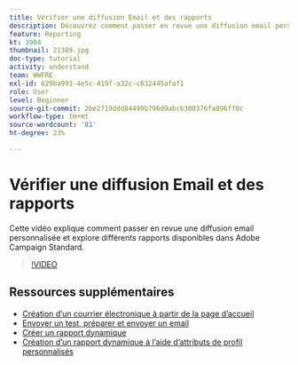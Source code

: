 ```yaml
---
title: Vérifier une diffusion Email et des rapports
description: Découvrez comment passer en revue une diffusion email personnalisée et explorer les différents rapports disponibles dans Adobe Campaign Standard.
feature: Reporting
kt: 3904
thumbnail: 21389.jpg
doc-type: tutorial
activity: understand
team: WWFRE
exl-id: 629ba991-4e5c-419f-a32c-c632445afaf1
role: User
level: Beginner
source-git-commit: 2be2719ddd84490b796d9abc6300376fa896ff0c
workflow-type: tm+mt
source-wordcount: '81'
ht-degree: 23%

---
```


# Vérifier une diffusion Email et des rapports

Cette vidéo explique comment passer en revue une diffusion email personnalisée et explore différents rapports disponibles dans Adobe Campaign Standard.

>[!VIDEO](https://video.tv.adobe.com/v/21389?quality=12)

## Ressources supplémentaires

* [Création d’un courrier électronique à partir de la page d’accueil](/help/communication-channels/email/create-email-from-homepage.md)
* [Envoyer un test, préparer et envoyer un email](/help/communication-channels/email/sending-test-preparing-sending-email.md)
* [Créer un rapport dynamique](/help/reporting/creating-a-dynamic-report.md)
* [Création d’un rapport dynamique à l’aide d’attributs de profil personnalisés](/help/reporting/custom-profile-attributes-dynamic-reports.md)

